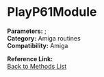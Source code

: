 # PlayP61Module

**Parameters:** ;  
**Category:** Amiga routines  
**Compatibility:** Amiga  

**Reference Link:**  
[Back to Methods List](../../SUMMARY.md)

